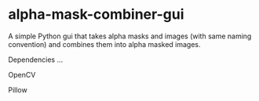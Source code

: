 # alpha-mask-combiner-gui

A simple Python gui that takes alpha masks and images (with same naming convention) and combines them into alpha masked images.

Dependencies ...

OpenCV

Pillow
